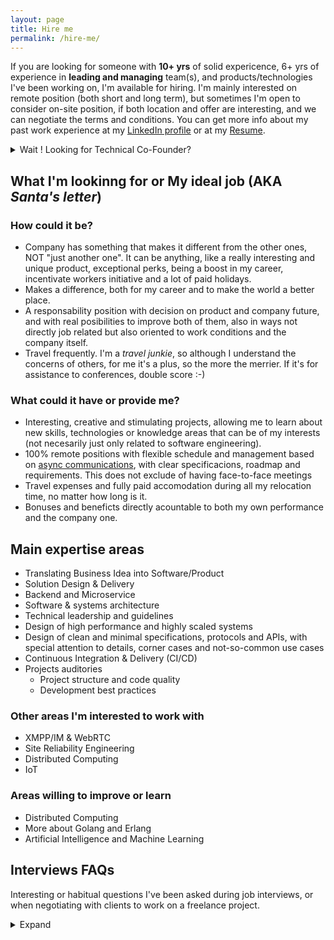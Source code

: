```yaml
---
layout: page
title: Hire me
permalink: /hire-me/
---
```


If you are looking for someone with **10+ yrs** of solid expericence, 6+ yrs of experience
in **leading and managing** team(s), and products/technologies I've been working on, I'm
available for hiring. I'm mainly interested on remote position (both
short and long term), but sometimes I'm open to consider on-site position, if both location and offer are interesting, and we can negotiate
the terms and conditions. You can get more info about my past work experience at
my [LinkedIn profile](https://www.linkedin.com/in/osmangoninahid/) or at my
[Resume](https://www.osmangoni.info/osman-resume.pdf).

<details>
<summary markdown='span'>Wait ! Looking for Technical Co-Founder?</summary>

Recently, I've been drawn more towards the world of business rather than traditional employment. If you're exploring the idea of starting a new venture or aiming to grow and advance your existing business by integrating technology, I'm enthusiastic about the possibility of becoming your technical co-founder.
</details>

## What I'm lookinng for or My ideal job (AKA *Santa's letter*)


### How could it be?

- Company has something that makes it different from the other ones,
  NOT "just another one". It can be anything, like a really interesting
  and unique product, exceptional perks, being a boost in my career, incentivate
  workers initiative and a lot of paid holidays.
- Makes a difference, both for my career and to make the world a better place.
- A responsability position with decision on product and company future, and
  with real posibilities to improve both of them, also in ways not directly job
  related but also oriented to work conditions and the company itself.
- Travel frequently. I'm a *travel junkie*, so although I understand the
  concerns of others, for me it's a plus, so the more the merrier. If it's for
  assistance to conferences, double score :-)

### What could it have or provide me?

- Interesting, creative and stimulating projects, allowing me to learn about new
  skills, technologies or knowledge areas that can be of my interests (not
  necesarily just only related to software engineering).
- 100% remote positions with flexible schedule and management based on
  [async communications](https://doist.com/blog/asynchronous-communication/),
  with clear specificacions, roadmap and requirements. This does not exclude of
  having face-to-face meetings
- Travel expenses and fully paid accomodation during all my relocation time, no
  matter how long is it.
- Bonuses and beneficts directly acountable to both my own performance and the
  company one.

## Main expertise areas

- Translating Business Idea into Software/Product
- Solution Design & Delivery
- Backend and Microservice
- Software & systems architecture
- Technical leadership and guidelines
- Design of high performance and highly scaled systems
- Design of clean and minimal specifications, protocols and APIs, with special
  attention to details, corner cases and not-so-common use cases
- Continuous Integration & Delivery (CI/CD)
- Projects auditories
    - Project structure and code quality
    - Development best practices


### Other areas I'm interested to work with

- XMPP/IM & WebRTC
- Site Reliability Engineering
- Distributed Computing
- IoT

### Areas willing to improve or learn

- Distributed Computing
- More about Golang and Erlang
- Artificial Intelligence and Machine Learning



## Interviews FAQs

Interesting or habitual questions I've been asked during job interviews, or when
negotiating with clients to work on a freelance project.

<details>
<summary markdown='span'>Expand</summary>

### 🤝 Introduction questions

#### Why should I hire you? What makes you different from other candidates?

Engineering has been my vocation since I was 13 years old, I used to fix Diesel Engine,
Mobile, Radio,Tape-Recorder, MP3 Device, Electric Lgiht, Torch Light.
I started Computer Programming since 2012, Working as computers programmer professionally
since 2014 also being involved in Open Source communities since then.
I worked on various products, technologies, and collaborated with people from different
regions around the globe. I hired, mentored, and led teams of varying sizes, 
ensuring high productivity within cross-functional dynamics. I designed, developed and
scaled high perfomant product which is serving multi-million concurrent traffic.
I got awarded with many titles across the team for my perfomance and achievements in past.
I'm proud to say that I have been able to work all my life in my true passion.

My background has provided me a lot of experience and knowledge in almost all
software engineering areas, both professionally or in side projects, so I can
be able to understand the implications of each decision at several levels (extra
costs, delays, performance issues, bandwidth usage, user experience, possible
bottlenecks...), and clearly explain the systems tradeoffs and business
implications that are derived for each one of them. I love high edge technology
and to know how everything works and what's able to do. This gives me a tendency
to put technology on its limits, sometimes unconsciosly and anothers on
purposse, by using the code or service beyond the developer original intention,
but also to find and use the most concise, specific and idiomatic way of doing
the things by using any available feature or design decision that can help to
write a clean and maintenable code, that usually leads me to find bugs and usage
corner cases. That also has lead myself to put high attention on code quality
and to develop simple and minimal APIs in all the code I develop, and to enforce
that high quality standards on others.

#### What do your think about code tests? Do you do take-home code assignements?

Short answer: **YES**.

Long answer:

I have no problems about doing technical interviews, but I would appreciate "paid
code tests" policy, take-home code assignements.
I have many Open Source code in my [Github account](https://github.com/osmangoninahid)
and my [projects portfolio](projects.md), that clearly show my capabilities and code
quality standards, and the time I spend on your code tests is money I'm not
earning on my freelance projects, or time I'm not with my friends, family or
hobbies.

If you consider that's not enough and need to check yourself my work, you can
contract me for some hours as a freelance to do an actual task in your code
base, so you can evaluate my work on first hand. 

#### Where are you located?

Mostly I'm living in United Arab Emirates (UTC+4 timezone), but I'm also frequently travelling 
around UTC+1 UTC+5.5 and UTC+6 timezones

If your question is related to adjust your salary offer to life level costs, you
can target your offer to the region of London, Great Britain for western Europe
projects, and Abu Dhabi, United Arabic Emirates for middle East and Asia based
projects.

#### Are you available to relocate?

I'm interested mostly on hybrid or remote positions. 
I can consider in-site or reloation
depending of the location, offer and facilities.

### 💻 Technology

#### What's your favorite tech stack?

I don't have a fixed one and I'm flexible with the technology to be used, it
mostly depends on what one does the best fit for each project, but in general
terms, depending of what's the project scope and in order of preference, my
favorites ones are:

- **Low level**: `Erlang`
- **High level**: [Node.JS](https://nodejs.org) or
  [Golang](https://go.dev/)
  or 
  [Python](https://www.python.org/), depending on the priority on each poject
  about IO performance or code readibility.
- **UI**: CLI and terminal tools, web-based technologies.
- **Frameworks**:
  - [NestJS](https://nestjs.com/)
  - [Django](https://www.djangoproject.com/)
  - [Sanic](https://sanic.dev)
  - [Flask](https://flask.palletsprojects.com)
  - [Ejabberd](https://www.ejabberd.im/)

#### Are you interested in learning new technologies? Which ones and why?

At this moment I'm learning about Machine Learning and AI, where I'm more
interested in Generative AI and LLM.
and I'm improving my skills with Erlang programming language.
I'm also interested on improve my knowledge about WebRTC, Video
streaming and Network protocols.

I'm a hands-on learner and a bit obssesed with technical details, so if I get
some interesting project between my hands or find something that I think can be
fixed or improved, I don't have problems learning new skills or knowledge that
can be useful to me to do it, specially if they are stablished and future-proof
industrial standards and not just some temporally fashioned or hyped libraries
and frameworks.

### 🏆 Achievements

#### What's the technical challenge you are most proud of?

We encountered an overwhelming demand during our promotion, receiving **millions** of requests
and processing over **300** orders per minute. 
This surge in activity strained our system's performance and incurred significant 
costs in infrastructure and human resources required to operate and sustain the campaign.

I've designed and developed (along with team) a dynamic campaign module to launch a campaign
within short period of time (~30min) and handle large amount of traffic (e.g 1 million/min) smoothly. 
Through fine-tuning both the database and code, we significantly enhanced performance, leading to a 
**40%** decrease in overall cloud cost and an **80%** reduction in human resource costs.

You can find more info about this and other projects I've worked on and that I'm
proud of, both mine or from others, in the [projects](projects.md) page.

#### Could you share some numbers about the projects you've worked on? e.g.: users, requests, downloads, etc

- Champion (People's choice) of [NASA Space Apps Challenge Bangladesh in 2016](https://2016.spaceappschallenge.org/challenges/earth/earth-live/projects/agro-skylab-durbar)
- Co-founded and developed a very well-known open-source sentence based 
  easy "Bangla Programming Language" for kids and beginners named [Potaka();](https://potaka.io)
- Developed, deployed and scaled a nationwide tech eco-system for over **7 million** users, **2 million**
  app downloads and managing more than 1 million concurrent requests.
- [Currently](https://mycomera.com) Crafting and expanding solutions for **4+ million** users
   to ensure a smooth XMPP connection.
- CTO of [Evaly](https://play.google.com/store/apps/details?id=bd.com.evaly.evalyshop)

### 👨 Personal questions

#### Tell me about a real life, non-technical hack you've done

[Pendrive with 10TK](https://www.facebook.com/evaly.com.bd/posts/2562362547159790) Evaly introduced an aggressive offer: a 16GB pendrive priced at 10 BDT for the first 20,000 users who placed their orders promptly. 

Within just 10 minutes and 57 seconds of launching the deal, all 20,000 orders were filled.

Given the business's heavy presence on social media, primarily Facebook,
where about 90% of customers were connected, doubts arose swiftly. 
People began casting suspicion, alleging the promotion was a fraudulent marketing ploy. 
The speed at which 20,000 orders were claimed seemed implausible, prompting a wave of negative
comments and reactions across social media channels immediately after the deal concluded.

We endeavored to find a solution to reassure them that 20,000 orders had indeed been filled.
The commercial, customer experience, and management teams worked tirelessly to calm the situation,
halt negative reactions, and convey the truth.

Ultimately, the team(s) proposed a solution: posting the list of 20,000 order invoices on social media
to demonstrate their authenticity. However, there were concerns that some might still doubt 
the legitimacy of these invoices.

I suggested a resolution: urging successfully ordered individuals to comment with their invoice numbers
under a post. We specified that orders would be delivered based on the sequence of comments, 
following a first-come, first-served (FIFO) basis.

Upon making this announcement, we received over 9,000 comments within the initial 5 minutes. 
The uproar transformed into silence, accompanied by positive reactions from the audience.


#### What are your hobbies outside of work?

Outside of work, I like travelling, hanging out with friends, listening music,
reading and watching cricket and football matches.


#### If you could be able to organize an intelectual dinner, what three people (live or dead) would you invite?

The two first ones would be
[Muhammad Yunus](https://en.wikipedia.org/wiki/Muhammad_Yunus) and 
[Elon Musk](https://en.wikipedia.org/wiki/Elon_Musk)

Third one would be a bit more difficult to choose between <br/>
[Mohammad Rassel](https://www.linkedin.com/in/mohammadrassel/) (one of the most brilliant master-minds I've ever meet)<br/>
and
[Jack Ma](https://en.wikipedia.org/wiki/Jack_Ma) 
 or
[Steve Jobs](https://en.wikipedia.org/wiki/Steve_Jobs).<br/>
That would make four and no three persons, but being there all of us 5, that would be a really
interesting dinner and maybe new projects or new ideas would appear there.


### 🏢 Company culture

#### What types of companies have you worked in? e.g.: startups, consulting, enterprise, agencies, etc

I've worked for one stablished enterprises like
[Grameephone](https://www.grameenphone.com/) as part-time consultant, and a couple of times for consulting
firms or freelance agencies, but the ones I've worked more times and enjoyed the
most has always been freelance projects on my own and startups.

#### What type of company would you like to work for and why?

I like to work on startup companies, or in a startup-like minded team, since
they are the most creative and dynamic ones. I would like to work on research &
development or on a company that has its own product, and a company that's
mostly focused on the quality of their product and service over any other aspect,
instead of being directed by sales department or any predefined deadlines.


#### Do you prefer to work alone, or as part of a group?

I like to work in a group, specially on small ones, the cross-functional one
focused on a single project where there's a clear roadmap on what to do, 
or where technical expertise of co-workers is high and everybody is trying to do their best.
This open the door to the posibility of discuss the different approachs to the problems and learn
ones from the others.

#### Do you currently have a job? What do you like and dislike about it?

Currently I'm working as *Lead Engineer & Solution Architect* for [Comera](https://www.mycomera.com/) as
my main job and as part-time freelance developer, consultor and auditor. In that
way, I'm always actively looking for freelance projects to work on remote in my
spare time (maybe yours! :-D ).


#### If I made you an offer, what would make you to reject it?

If we get up to this point, probably I would have already consider the pros &
cons regarding changing my current job, so only I would reject a job offer if
the tasks I would be involved are not motivational enought, or the final salary
difference with my current job would not compensate the change.

</details>
